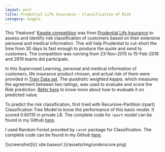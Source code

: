 ```yaml
---
layout: post
title: Prudential Life Insurance - Classification of Risk
category: kaggle
---
```


This 'Featured' [Kaggle competition](https://www.kaggle.com/c/prudential-life-insurance-assessment) was from [Prudential Life Insurance](http://lifeinsurance.prudential.com/) to assess and identify risk classification of customers based on their extensive personal and medical information. This will help Prudential to cut-short the time from 30 days to fast enough to produce the quote and send to customers. The competition was running from 23-Nov-2015 to 15-Feb-2016 and 2619 teams did participate. 

In this Supervised Learning, personal and medical information of customers, life insurance product chosen, and actual risk of them were provided in [Train Data set](https://www.kaggle.com/c/prudential-life-insurance-assessment/data). The _quadratic weighted kappa_, which measures the agreement between two ratings, was used to evaluate and score the Risk prediction. [Refer here](https://github.com/benhamner/ASAP-AES/tree/master/Evaluation_Metrics/R) to know more about how to evaluate it on predicted value.

To predict the risk classification, first tried with Recursive-Partition (rpart) Classification Tree Model to know the performance of this basic model. It scored 0.60115 in private LB. The complete code for ```rpart``` model can be found in my Github [here](https://github.com/socratesk/kaggle/blob/master/Prudential/1-Classification.R).


I used Random Forest provided by ```caret``` package for Classificaiton. The complete code can be found in my Github [here](https://github.com/socratesk/kaggle/blob/master/Prudential/2-RandomForest.R).

![screenshot]({{ site.baseurl }}/assets/img/underscore.png)